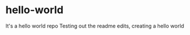 hello-world
===========

It's a hello world repo
Testing out the readme edits, creating a hello world
